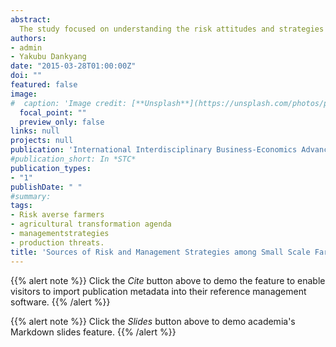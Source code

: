 ```yaml
---
abstract:
  The study focused on understanding the risk attitudes and strategies used by small scale farmers in managing negative farm related risks in Kaduna state as a case study. Structured questionnaires were used to collect relevant data from 150 small scale farmers in the study area and the respondents were randomly selected. Descriptive statistics, Attitudinal Scale Approach (ASA) and regression analysis were used for the data analysis. The results show that lack of technical know-how of improved farming technologies, livestock diseases outbreak and high cost of inputs are perceived mostrisky. The mean score and the standard deviation of all the statements are 3.0 and 1.066 respectively and 62.7% of the respondents were categorized among probable risk-averse individuals, while 34% of the respondents were categorized as risk preference individuals. Farm size, educational status and gross farm income affected the riskattitudes of the respondents. The management strategies used by the households include adoption of improved farming technologies, rain-fed and dry season farming, tractor fo rtillage operations, mixed cropping, planting profitable crops, participating in farmers' group/association, access to ADP extension agents and, government projects. It is recommended that the policies regarding improvement of irrigation infrastructure in the current agricultural transformation agenda should be strengthened so as to resolve all weather-dependent threats to agricultural production by small scale farmers.
authors:
- admin
- Yakubu Dankyang
date: "2015-03-28T01:00:00Z"
doi: ""
featured: false
image:
#  caption: 'Image credit: [**Unsplash**](https://unsplash.com/photos/pLCdAaMFLTE)'
  focal_point: ""
  preview_only: false
links: null
projects: null
publication: 'International Interdisciplinary Business-Economics Advancement Conference (IIBA 2015) organised by the University of South Florida, aboard Liberty of the Seas Cruise Ship (University of the Seas), Fort Lauderdale, Florida, USA, 28th March-2nd April'
#publication_short: In *STC*
publication_types:
- "1"
publishDate: " "
#summary: 
tags:
- Risk averse farmers
- agricultural transformation agenda
- managementstrategies
- production threats.
title: 'Sources of Risk and Management Strategies among Small Scale Farmers in Kaduna State, Nigeria'
---
```


{{% alert note %}}
Click the *Cite* button above to demo the feature to enable visitors to import publication metadata into their reference management software.
{{% /alert %}}

{{% alert note %}}
Click the *Slides* button above to demo academia's Markdown slides feature.
{{% /alert %}}
